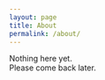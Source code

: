 ```yaml
---
layout: page
title: About
permalink: /about/
---
```


Nothing here yet. <br>
Please come back later.
